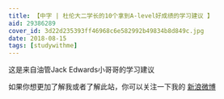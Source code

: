 ```yaml
---
title: 【中字 | 杜伦大二学长的10个拿到A-level好成绩的学习建议 】
aid: 29386289
cover_id: 3d22d235393ff46968c6e582992b49834b8d849c.jpg
date: 2018-08-15 
tags: [studywithme]
---
```

这是来自油管Jack Edwards小哥哥的学习建议

如果你想更加了解我或者了解此站，你可以关注一下我的 [新浪微博](https://weibo.com/wudalanggd)
